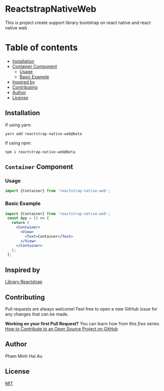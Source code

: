 # ReactstrapNativeWeb
This is project create support library bootstrap on react native and react native web

# Table of contents
* [Installation](#installation) 
* [Container Component](#container-component)
    - [Usage](#usage)
    - [Basic Example](#basic-example)
* [Inspired by](#inspired-by)
* [Contributing](#contributing)
* [Author](#author)
* [License](#license)
    
## Installation

If using yarn:
```
yarn add reactstrap-native-web@beta
```
If using npm:
```
npm i reactstrap-native-web@beta
```
## `Container` Component
### Usage
```jsx
import {Container} from 'reactstrap-native-web';
```
### Basic Example
```jsx
import {Container} from 'reactstrap-native-web';
 const App = () => {
   return (
     <Container>
       <View>
         <Text>Container</Text>
       </View>
     </Container>
   );
 };
```
## Inspired by
[Library Reactstrap](https://reactstrap.github.io/)
## Contributing
Pull requests are always welcome! Feel free to open a new GitHub issue for any changes that can be made.

**Working on your first Pull Request?** You can learn how from this *free* series [How to Contribute to an Open Source Project on GitHub](https://egghead.io/series/how-to-contribute-to-an-open-source-project-on-github)

## Author
Pham Minh Hai Au

## License
[MIT](./LICENSE)
